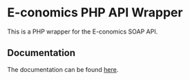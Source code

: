 # E-conomics PHP API Wrapper
This is a PHP wrapper for the E-conomics SOAP API.

## Documentation
The documentation can be found [here](http://economics.radoorco.dk/).